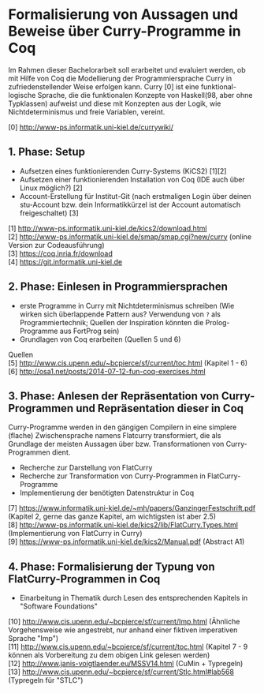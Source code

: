 # Formalisierung von Aussagen und Beweise über Curry-Programme in Coq

Im Rahmen dieser Bachelorarbeit soll erarbeitet und evaluiert werden, ob mit Hilfe von Coq die
Modellierung der Programmiersprache Curry in zufriedenstellender Weise
erfolgen kann. Curry [0] ist eine funktional-logische Sprache, die
die funktionalen Konzepte von Haskell(98, aber ohne Typklassen)
aufweist und diese mit Konzepten aus der Logik, wie Nichtdeterminismus
und freie Variablen, vereint.

[0] http://www-ps.informatik.uni-kiel.de/currywiki/  

## 1. Phase: Setup

* Aufsetzen eines funktionierenden Curry-Systems (KiCS2) [1][2]
* Aufsetzen einer funktionierenden Installation von Coq (IDE auch über
Linux möglich?) [2]
* Account-Erstellung für Institut-Git (nach erstmaligen Login über deinen
  stu-Account bzw. dein Informatikkürzel ist der Account automatisch
  freigeschaltet) [3]
 
[1] http://www-ps.informatik.uni-kiel.de/kics2/download.html  
[2] http://www-ps.informatik.uni-kiel.de/smap/smap.cgi?new/curry
(online Version zur Codeausführung)  
[3] https://coq.inria.fr/download  
[4] https://git.informatik.uni-kiel.de  

## 2. Phase: Einlesen in Programmiersprachen

* erste Programme in Curry mit Nichtdeterminismus schreiben (Wie
  wirken sich überlappende Pattern aus? Verwendung von `?` als
  Programmiertechnik; Quellen der Inspiration könnten die
  Prolog-Programme aus FortProg sein)
* Grundlagen von Coq erarbeiten (Quellen 5 und 6)

Quellen  
[5] http://www.cis.upenn.edu/~bcpierce/sf/current/toc.html (Kapitel 1 - 6)  
[6] http://osa1.net/posts/2014-07-12-fun-coq-exercises.html  

## 3. Phase: Anlesen der Repräsentation von Curry-Programmen und Repräsentation dieser in Coq

Curry-Programme werden in den gängigen Compilern in eine simplere
  (flache) Zwischensprache namens Flatcurry transformiert, die als
  Grundlage der meisten Aussagen über bzw. Transformationen von
  Curry-Programmen dient.

* Recherche zur Darstellung von FlatCurry
* Recherche zur Transformation von Curry-Programmen in
FlatCurry-Programme
* Implementierung der benötigten Datenstruktur in Coq

[7]
https://www.informatik.uni-kiel.de/~mh/papers/GanzingerFestschrift.pdf
(Kapitel 2, gerne das ganze Kapitel, am wichtigsten ist aber 2.5)  
[8]
http://www-ps.informatik.uni-kiel.de/kics2/lib/FlatCurry.Types.html
(Implementierung von FlatCurry in Curry)  
[9] https://www-ps.informatik.uni-kiel.de/kics2/Manual.pdf (Abstract
A1)  

## 4. Phase: Formalisierung der Typung von FlatCurry-Programmen in Coq

* Einarbeitung in Thematik durch Lesen des entsprechenden Kapitels in
"Software Foundations"

[10] http://www.cis.upenn.edu/~bcpierce/sf/current/Imp.html (Ähnliche
Vorgehensweise wie angestrebt, nur anhand einer fiktiven imperativen
Sprache "Imp")  
[11] http://www.cis.upenn.edu/~bcpierce/sf/current/toc.html (Kapitel
7 - 9 können als Vorbereitung zu dem obigen Link gelesen werden)  
[12] http://www.janis-voigtlaender.eu/MSSV14.html (CuMin + Typregeln)  
[13] http://www.cis.upenn.edu/~bcpierce/sf/current/Stlc.html#lab568 (Typregeln für "STLC")  

